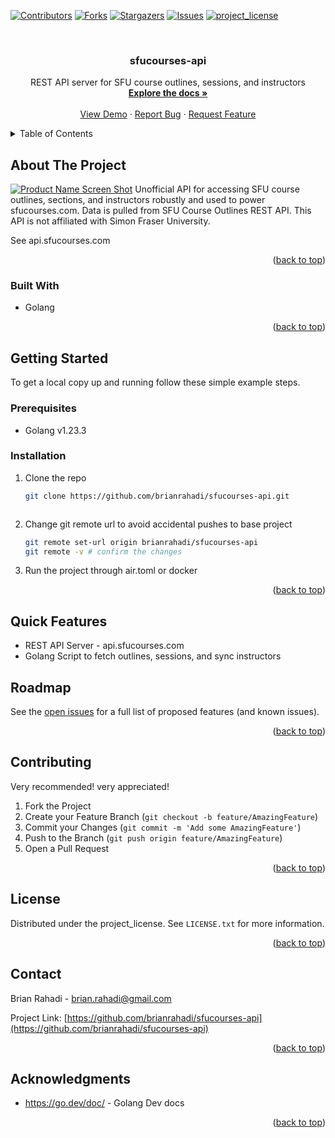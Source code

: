 <a id="readme-top"></a>

<!-- PROJECT SHIELDS -->
<!--
*** I'm using markdown "reference style" links for readability.
*** Reference links are enclosed in brackets [ ] instead of parentheses ( ).
*** See the bottom of this document for the declaration of the reference variables
*** for contributors-url, forks-url, etc. This is an optional, concise syntax you may use.
*** https://www.markdownguide.org/basic-syntax/#reference-style-links
-->

[![Contributors][contributors-shield]][contributors-url]
[![Forks][forks-shield]][forks-url]
[![Stargazers][stars-shield]][stars-url]
[![Issues][issues-shield]][issues-url]
[![project_license][license-shield]][license-url]

<!-- PROJECT LOGO -->
<br />
<div align="center">
  <!-- <a href="https://github.com/brianrahadi/sfucourses-api">
    <img src="images/logo.png" alt="Logo" width="80" height="80">
  </a> -->

<h3 align="center">sfucourses-api</h3>

  <p align="center">
    REST API server for SFU course outlines, sessions, and instructors
    <br />
    <a href="https://github.com/brianrahadi/sfucourses-api"><strong>Explore the docs »</strong></a>
    <br />
    <br />
    <a href="https://github.com/brianrahadi/sfucourses-api">View Demo</a>
    &middot;
    <a href="https://github.com/brianrahadi/sfucourses-api/issues/new?labels=bug&template=bug-report---.md">Report Bug</a>
    &middot;
    <a href="https://github.com/brianrahadi/sfucourses-api/issues/new?labels=enhancement&template=feature-request---.md">Request Feature</a>
  </p>
</div>

<!-- TABLE OF CONTENTS -->
<details>
  <summary>Table of Contents</summary>
  <ol>
    <li>
      <a href="#about-the-project">About The Project</a>
      <ul>
        <li><a href="#built-with">Built With</a></li>
      </ul>
    </li>
    <li><a href="#features">Features</a></li>
    <li>
      <a href="#getting-started">Getting Started</a>
      <ul>
        <li><a href="#prerequisites">Prerequisites</a></li>
        <li><a href="#installation">Installation</a></li>
      </ul>
    </li>
    <li><a href="#usage">Usage</a></li>
    <li><a href="#roadmap">Roadmap</a></li>
    <li><a href="#contributing">Contributing</a></li>
    <li><a href="#license">License</a></li>
    <li><a href="#contact">Contact</a></li>
    <li><a href="#acknowledgments">Acknowledgments</a></li>
  </ol>
</details>

<!-- ABOUT THE PROJECT -->

## About The Project

[![Product Name Screen Shot][product-screenshot]](https://example.com)
Unofficial API for accessing SFU course outlines, sections, and instructors robustly and used to power sfucourses.com. Data is pulled from SFU Course Outlines REST API. This API is not affiliated with Simon Fraser University.

See api.sfucourses.com
<p align="right">(<a href="#readme-top">back to top</a>)</p>

### Built With

- Golang

<p align="right">(<a href="#readme-top">back to top</a>)</p>

<!-- GETTING STARTED -->

## Getting Started

To get a local copy up and running follow these simple example steps.

### Prerequisites

- Golang v1.23.3

### Installation

1. Clone the repo
   ```sh
   git clone https://github.com/brianrahadi/sfucourses-api.git
   ```
   ```
2. Change git remote url to avoid accidental pushes to base project
   ```sh
   git remote set-url origin brianrahadi/sfucourses-api
   git remote -v # confirm the changes
   ```

3. Run the project through air.toml or docker

<p align="right">(<a href="#readme-top">back to top</a>)</p>

## Quick Features

- REST API Server - api.sfucourses.com
- Golang Script to fetch outlines, sessions, and sync instructors

<!-- ROADMAP -->

## Roadmap

See the [open issues](https://github.com/brianrahadi/sfucourses-api/issues) for a full list of proposed features (and known issues).

<p align="right">(<a href="#readme-top">back to top</a>)</p>

<!-- CONTRIBUTING -->

## Contributing
Very recommended! very appreciated!

1. Fork the Project
2. Create your Feature Branch (`git checkout -b feature/AmazingFeature`)
3. Commit your Changes (`git commit -m 'Add some AmazingFeature'`)
4. Push to the Branch (`git push origin feature/AmazingFeature`)
5. Open a Pull Request

<p align="right">(<a href="#readme-top">back to top</a>)</p>

<!-- LICENSE -->

## License

Distributed under the project_license. See `LICENSE.txt` for more information.

<p align="right">(<a href="#readme-top">back to top</a>)</p>

<!-- CONTACT -->

## Contact

Brian Rahadi - brian.rahadi@gmail.com

Project Link: [https://github.com/brianrahadi/sfucourses-api](https://github.com/brianrahadi/sfucourses-api)

<p align="right">(<a href="#readme-top">back to top</a>)</p>

<!-- ACKNOWLEDGMENTS -->

## Acknowledgments

- https://go.dev/doc/ - Golang Dev docs

<p align="right">(<a href="#readme-top">back to top</a>)</p>

<!-- MARKDOWN LINKS & IMAGES -->
<!-- https://www.markdownguide.org/basic-syntax/#reference-style-links -->

[contributors-shield]: https://img.shields.io/github/contributors/brianrahadi/sfucourses-api.svg?style=for-the-badge
[contributors-url]: https://github.com/brianrahadi/sfucourses-api/graphs/contributors
[forks-shield]: https://img.shields.io/github/forks/brianrahadi/sfucourses-api.svg?style=for-the-badge
[forks-url]: https://github.com/brianrahadi/sfucourses-api/network/members
[stars-shield]: https://img.shields.io/github/stars/brianrahadi/sfucourses-api.svg?style=for-the-badge
[stars-url]: https://github.com/brianrahadi/sfucourses-api/stargazers
[issues-shield]: https://img.shields.io/github/issues/brianrahadi/sfucourses-api.svg?style=for-the-badge
[issues-url]: https://github.com/brianrahadi/sfucourses-api/issues
[license-shield]: https://img.shields.io/github/license/brianrahadi/sfucourses-api.svg?style=for-the-badge
[license-url]: https://github.com/brianrahadi/sfucourses-api/blob/master/LICENSE.txt
[product-screenshot]: images/screenshot.png
[Next.js]: https://img.shields.io/badge/next.js-000000?style=for-the-badge&logo=nextdotjs&logoColor=white
[Next-url]: https://nextjs.org/
[React.js]: https://img.shields.io/badge/React-20232A?style=for-the-badge&logo=react&logoColor=61DAFB
[React-url]: https://reactjs.org/
[Vue.js]: https://img.shields.io/badge/Vue.js-35495E?style=for-the-badge&logo=vuedotjs&logoColor=4FC08D
[Vue-url]: https://vuejs.org/
[Angular.io]: https://img.shields.io/badge/Angular-DD0031?style=for-the-badge&logo=angular&logoColor=white
[Angular-url]: https://angular.io/
[Svelte.dev]: https://img.shields.io/badge/Svelte-4A4A55?style=for-the-badge&logo=svelte&logoColor=FF3E00
[Svelte-url]: https://svelte.dev/
[Laravel.com]: https://img.shields.io/badge/Laravel-FF2D20?style=for-the-badge&logo=laravel&logoColor=white
[Laravel-url]: https://laravel.com
[Bootstrap.com]: https://img.shields.io/badge/Bootstrap-563D7C?style=for-the-badge&logo=bootstrap&logoColor=white
[Bootstrap-url]: https://getbootstrap.com
[JQuery.com]: https://img.shields.io/badge/jQuery-0769AD?style=for-the-badge&logo=jquery&logoColor=white
[JQuery-url]: https://jquery.com
